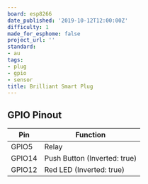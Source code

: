 ```yaml
---
board: esp8266
date_published: '2019-10-12T12:00:00Z'
difficulty: 1
made_for_esphome: false
project_url: ''
standard:
- au
tags:
- plug
- gpio
- sensor
title: Brilliant Smart Plug
---
```


## GPIO Pinout

| Pin    | Function                     |
| ------ | ---------------------------- |
| GPIO5  | Relay                        |
| GPIO14 | Push Button (Inverted: true) |
| GPIO12 | Red LED (Inverted: true)     |
